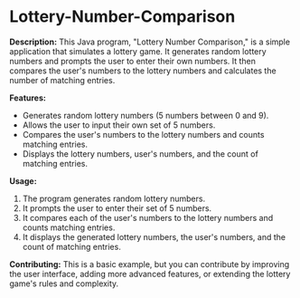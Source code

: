 # Lottery-Number-Comparison

**Description:**
This Java program, "Lottery Number Comparison," is a simple application that simulates a lottery game. It generates random lottery numbers and prompts the user to enter their own numbers. It then compares the user's numbers to the lottery numbers and calculates the number of matching entries.

**Features:**
- Generates random lottery numbers (5 numbers between 0 and 9).
- Allows the user to input their own set of 5 numbers.
- Compares the user's numbers to the lottery numbers and counts matching entries.
- Displays the lottery numbers, user's numbers, and the count of matching entries.

**Usage:**
1. The program generates random lottery numbers.
2. It prompts the user to enter their set of 5 numbers.
3. It compares each of the user's numbers to the lottery numbers and counts matching entries.
4. It displays the generated lottery numbers, the user's numbers, and the count of matching entries.

**Contributing:**
This is a basic example, but you can contribute by improving the user interface, adding more advanced features, or extending the lottery game's rules and complexity.

